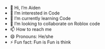 - 👋 Hi, I’m Aiden
- 👀 I’m interested in Code
- 🌱 I’m currently learning Code
- 💞️ I’m looking to collaborate on Roblox code
- 📫 How to reach me 
- 😄 Pronouns: He/she
- ⚡ Fun fact: Fun is Fun is think

<!---
AquaGaming50/AquaGaming50 is a ✨ special ✨ repository because its `README.md` (this file) appears on your GitHub profile
You can click the Preview link to take a look at your changes.
--->
